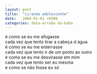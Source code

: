```yaml
---
layout: post
title:  "ciranda adolescente"
date:   2004-01-01 +0300
categories: data-errada da-boba
---
```


<!--more-->
é como se eu me afogasse  
cada vez que tento tirar a cabeça d água  
é como se eu me enterrasse  
cada vez que tento ir de um ponto ao outro  
é como se eu me desvirasse em mim  
cada vez que tento ser eu mesma  
e como se não fosse eu só  
